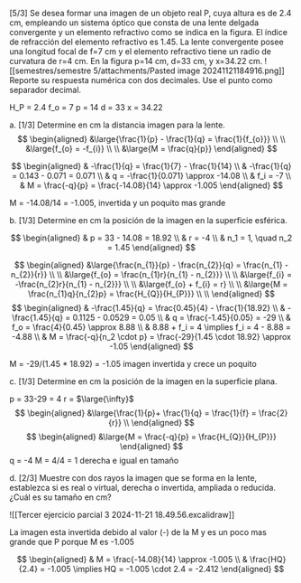 [5/3] Se desea formar una imagen de un objeto real P, cuya altura es de 2.4 cm, empleando un sistema óptico que consta de una lente delgada convergente y un elemento refractivo como se indica en la figura. El índice de refracción del elemento refractivo es 1.45. La lente convergente posee una longitud focal de f=7 cm y el elemento refractivo tiene un radio de curvatura de r=4 cm. En la figura p=14 cm, d=33 cm, y x=34.22 cm.
![[semestres/semestre 5/attachments/Pasted image 20241121184916.png]]
Reporte su respuesta numérica con dos decimales. Use el punto como separador decimal.



H_P = 2.4
f_o = 7
p = 14
d = 33
x = 34.22

a. [1/3] Determine en cm la distancia imagen para la lente.
$$
\begin{aligned}
&\large{\frac{1}{p} - \frac{1}{q} = \frac{1}{f_{o}}} \\ \\ 
&\large{f_{o} = -f_{i}} \\ \\
&\large{M = \frac{q}{p}}
\end{aligned}
$$

$$
\begin{aligned}
& -\frac{1}{q} = \frac{1}{7} - \frac{1}{14} \\ 
& -\frac{1}{q} = 0.143 - 0.071 = 0.071 \\ 
& q = -\frac{1}{0.071} \approx -14.08 \\ 
& f_i = -7 \\ 
& M = \frac{-q}{p} = \frac{-14.08}{14} \approx -1.005
\end{aligned}
$$


M = -14.08/14 = -1.005, invertida y un poquito mas grande 

b. [1/3] Determine en cm la posición de la imagen en la superficie esférica.

$$
\begin{aligned}
& p = 33 - 14.08 = 18.92 \\ 
& r = -4 \\ 
& n_1 = 1, \quad n_2 = 1.45
\end{aligned}
$$


$$
\begin{aligned}
&\large{\frac{n_{1}}{p} - \frac{n_{2}}{q} = \frac{n_{1} - n_{2}}{r}} \\ \\
&\large{f_{o} = \frac{n_{1}r}{n_{1} - n_{2}}} \\ \\
&\large{f_{i} = -\frac{n_{2}r}{n_{1} - n_{2}}} \\ \\
&\large{f_{o} + f_{i} = r} \\ \\
&\large{M = \frac{n_{1}q}{n_{2}p} = \frac{H_{Q}}{H_{P}}} \\ \\
\end{aligned}
$$
$$
\begin{aligned}
& -\frac{1.45}{q} = \frac{0.45}{4} - \frac{1}{18.92} \\ 
& -\frac{1.45}{q} = 0.1125 - 0.0529 = 0.05 \\ 
& q = \frac{-1.45}{0.05} = -29 \\ 
& f_o = \frac{4}{0.45} \approx 8.88 \\ 
& 8.88 + f_i = 4 \implies f_i = 4 - 8.88 = -4.88 \\ 
& M = \frac{-q}{n_2 \cdot p} = \frac{-29}{1.45 \cdot 18.92} \approx -1.05
\end{aligned}
$$


M = -29/(1.45 * 18.92) = -1.05 imagen invertida y crece un poquito  


c. [1/3] Determine en cm la posición de la imagen en la superficie plana.

p = 33-29 = 4 
r = $\large{\infty}$ 
$$
\begin{aligned}
&\large{\frac{1}{p}+ \frac{1}{q} = \frac{1}{f} = \frac{2}{r}} \\
\end{aligned}
$$
$$
\begin{aligned}
&\large{M = \frac{-q}{p} = \frac{H_{Q}}{H_{P}}}
\end{aligned}
$$
q = -4 
M = 4/4 = 1 derecha e igual en tamaño 

d. [2/3] Muestre con dos rayos la imagen que se forma en la lente, establezca si es real o virtual, derecha o invertida, ampliada o reducida. ¿Cuál es su tamaño en cm?

![[Tercer ejercicio parcial 3 2024-11-21 18.49.56.excalidraw]]

La imagen esta invertida debido al valor (-) de la M y es un poco mas grande que P porque M es -1.005

$$
\begin{aligned}
& M = \frac{-14.08}{14} \approx -1.005 \\ 
& \frac{HQ}{2.4} = -1.005 \implies HQ = -1.005 \cdot 2.4 = -2.412
\end{aligned}
$$
